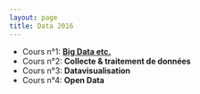 ```yaml
---
layout: page
title: Data 2016
---
```


* Cours n°1: [**Big Data etc.**](./1)
* Cours n°2: **Collecte & traitement de données**
* Cours n°3: **Datavisualisation**
* Cours n°4: **Open Data**
